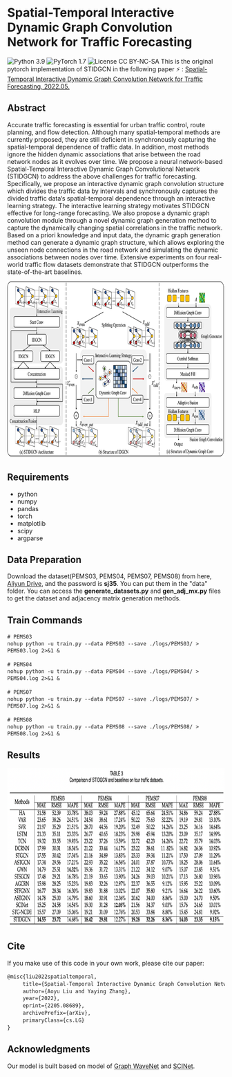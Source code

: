 # Spatial-Temporal Interactive Dynamic Graph Convolution Network for Traffic Forecasting
![Python 3.9](https://img.shields.io/badge/python-3.6-green.svg?style=plastic)
![PyTorch 1.7](https://img.shields.io/badge/PyTorch%20-%23EE4C2C.svg?style=plastic)
![License CC BY-NC-SA](https://img.shields.io/badge/license-CC_BY--NC--SA--green.svg?style=plastic)
This is the original pytorch implementation of STIDGCN in the following paper ⚡️ : [Spatial-Temporal Interactive Dynamic Graph Convolution Network for Traffic Forecasting, 2022.05.](https://arxiv.org/abs/2205.08689)
## Abstract

Accurate traffic forecasting is essential for urban traffic control, route planning, and flow detection. Although many spatial-temporal methods are currently proposed, they are still deficient in synchronously capturing the spatial-temporal dependence of traffic data. In addition, most methods ignore the hidden dynamic associations that arise between the road network nodes as it evolves over time. We propose a neural network-based Spatial-Temporal Interactive Dynamic Graph Convolutional Network (STIDGCN) to address the above challenges for traffic forecasting. Specifically, we propose an interactive dynamic graph convolution structure which divides the traffic data by intervals and synchronously captures the divided traffic data‘s spatial-temporal dependence through an interactive learning strategy. The interactive learning strategy motivates STIDGCN effective for long-range forecasting. We also propose a dynamic graph convolution module through a novel dynamic graph generation method to capture the dynamically changing spatial correlations in the traffic network. Based on a priori knowledge and input data, the dynamic graph generation method can generate a dynamic graph structure, which allows exploring the unseen node connections in the road network and simulating the dynamic associations between nodes over time. Extensive experiments on four real-world traffic flow datasets demonstrate that STIDGCN outperforms the state-of-the-art baselines.

<p align="center">
  <img width="835" height="408" src=./figs/fig1.png>
</p>

## Requirements
- python
- numpy
- pandas
- torch
- matplotlib
- scipy
- argparse

## Data Preparation
Download the dataset(PEMS03, PEMS04, PEMS07, PEMS08) from here, [Aliyun Drive](https://www.aliyundrive.com/s/P3UGEdMCkh1), and the password is <b>sj35</b>. You can put them in the "data" folder. You can access the <b>generate_datasets.py</b> and <b>gen_adj_mx.py</b> files to get the dataset and adjacency matrix generation methods.

## Train Commands

```
# PEMS03
nohup python -u train.py --data PEMS03 --save ./logs/PEMS03/ > PEMS03.log 2>&1 &

# PEMS04
nohup python -u train.py --data PEMS04 --save ./logs/PEMS04/ > PEMS04.log 2>&1 &

# PEMS07
nohup python -u train.py --data PEMS07 --save ./logs/PEMS07/ > PEMS07.log 2>&1 &

# PEMS08
nohup python -u train.py --data PEMS08 --save ./logs/PEMS08/ > PEMS08.log 2>&1 &
```
## Results

<p align="center">
  <img width="856" height="368" src=./figs/fig2.png>
</p>

## Cite
If you make use of this code in your own work, please cite our paper:
 ```latex
@misc{liu2022spatialtemporal,
      title={Spatial-Temporal Interactive Dynamic Graph Convolution Network for Traffic Forecasting}, 
      author={Aoyu Liu and Yaying Zhang},
      year={2022},
      eprint={2205.08689},
      archivePrefix={arXiv},
      primaryClass={cs.LG}
}
```

## Acknowledgments
Our model is built based on model of [Graph WaveNet](https://github.com/nnzhan/Graph-WaveNet) and [SCINet](https://github.com/cure-lab/SCINet).
